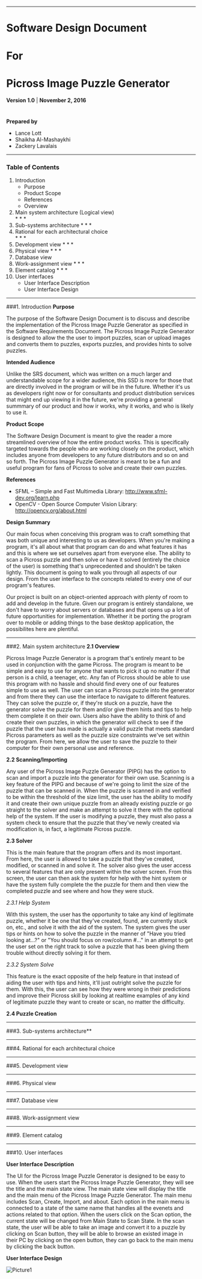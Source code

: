 ﻿#
-----
# Software Design Document
# For
# Picross Image Puzzle Generator 


**Version 1.0** | 
**November 2, 2016**

#

**Prepared by**
- Lance Lott
- Shaikha Al-Mashaykhi
- Zackery Lavalais


 
  



-----
### Table of Contents
1. Introduction                                                           
	* Purpose	                                                                                                                              
    * Product Scope                                                       
    * References                                        
    * Overview	
2. Main system architecture (Logical view)                                                    
    *
    *
    *	
3. Sub-systems architecture
    *
	*
	*
4. Rational for each architectural choice  
    *
	*
	*
5. Development view
    *
	*
	*
6. Physical view
    *
	*
	*
7. Database view
8. Work-assignment view
    *
	*
	*
9. Element catalog
    *
	*
	*
10. User interfaces
    * User Interface Description
	* User Interface Design

	
	
-----
###1. Introduction
**Purpose**

The purpose of the Software Design Document is to discuss and describe the implementation of the Picross Image Puzzle Generator as specified in the Software Requirements Document. The Picross Image Puzzle Generator is designed to allow the the user to import puzzles, scan or upload images and converts them to puzzles, exports puzzles, and provides hints to solve puzzles.

**Intended Audience**

Unlike the SRS document, which was written on a much larger and understandable scope for a wider audience, this SSD is more for those that are directly involved in the program or will be in the future. Whether it's us as developers right now or for consultants and product distribution services that might end up viewing it in the future, we're providing a general summmary of our product and how ir works, why it works, and who is likely to use it. 

**Product Scope**

The Software Design Document is meant to give the reader a more streamlined overview of how the entire product works. This is specifically targeted towards the people who are working closely on the product, which includes anyone from developers to any future distributors and so on and so forth. The Picross Image Puzzle Generator is meant to be a fun and useful program for fans of Picross to solve and create their own puzzles.

**References**

  - SFML – Simple and Fast Multimedia Library: http://www.sfml-dev.org/learn.php 
  - OpenCV - Open Source Computer Vision Library: http://opencv.org/about.html
 

**Design Summary**

Our main focus when conceiving this program was to craft something that was both unique and interesting to us as developers. When you're making a program, it's all about what that program can do and what features it has and this is where we set ourselves apart from everyone else. The ability to scan a Picross puzzle and then solve or have it solved (entirely the choice of the user) is something that's unprecedented and shouldn't be taken lightly. This document is going to walk you through all aspects of our design. From the user interface to the concepts related to every one of our program's features.
 
Our project is built on an object-oriented approach with plenty of room to add and develop in the future. Given our program is entirely standalone, we don't have to worry about servers or databases and that opens up a lot of future opportunities for implementation. Whether it be porting the program over to mobile or adding things to the base desktop application, the possibilites here are plentiful.

-----
###2. Main system architecture
**2.1 Overview**

Picross Image Puzzle Generator is a program that's entirely meant to be used in conjunction with the game Picross. The program is meant to be simple and easy to use for anyone that wants to pick it up no matter if that person is a child, a teenager, etc. Any fan of Picross should be able to use this program with no hassle and should find every one of our features simple to use as well. The user can scan a Picross puzzle into the generator and from there they can use the interface to navigate to different features. They can solve the puzzle or, if they're stuck on a puzzle, have the generator solve the puzzle for them and/or give them hints and tips to help them complete it on their own. Users also have the ability to think of and create their own puzzles, in which the generator will check to see if the puzzle that the user has made is actually a valid puzzle that meets standard Picross parameters as well as the puzzle size constraints we've set within the program. From here, we allow the user to save the puzzle to their computer for their own personal use and reference.

**2.2 Scanning/Importing**

Any user of the Picross Image Puzzle Generator (PIPG) has the option to scan and import a puzzle into the generator for their own use. Scanning is a key feature of the PIPG and because of we're going to limit the size of the puzzle that can be scanned in. When the puzzle is scanned in and verified to be within the threshold of the size limit, the user has the ability to modify it and create their own unique puzzle from an already existing puzzle or go straight to the solver and make an attempt to solve it there with the optional help of the system. If the user is modifying a puzzle, they must also pass a system check to ensure that the puzzle that they've newly created via modification is, in fact, a legitimate Picross puzzle.

**2.3 Solver**

This is the main feature that the program offers and its most important. From here, the user is allowed to take a puzzle that they've created, modified, or scanned in and solve it. The solver also gives the user access to several features that are only present within the solver screen. From this screen, the user can then ask the system for help with the hint system or have the system fully complete the the puzzle for them and then view the completed puzzle and see where and how they were stuck. 

*2.3.1 Help System*

With this system, the user has the opportunity to take any kind of legitimate puzzle, whether it be one that they've created, found, are currently stuck on, etc., and solve it with the aid of the system. The system gives the user tips or hints on how to solve the puzzle in the manner of "Have you tried looking at...?" or "You should focus on row/column #..." in an attempt to get the user set on the right track to solve a puzzle that has been giving them trouble without directly solving it for them.

*2.3.2 System Solve*

This feature is the exact opposite of the help feature in that instead of aiding the user with tips and hints, it'll just outright solve the puzzle for them. With this, the user can see how they were wrong in their predictions and improve their Picross skill by looking at realtime examples of any kind of legitimate puzzle they want to create or scan, no matter the difficulty. 

**2.4 Puzzle Creation**



-----
###3. Sub-systems architecture**




-----
###4. Rational for each architectural choice                                                       

	
	
-----
###5. Development view                                       


-----
###6. Physical view                                                     




-----
###7. Database view




-----
###8. Work-assignment view
    
	
	
	
----
###9. Element catalog


----
###10. User interfaces

**User Interface Description**

The UI for the Picross Image Puzzle Generator is designed to be easy to use. When the users start the Picross Image Puzzle Generator, they will see the title and the main state view. The main state view will display the title and the main menu of the Picross Image Puzzle Generator. The main menu includes Scan, Create, Import, and about. Each option in the main menu is connected to a state of the same name that handles all the evenets and actions related to that option. When the users click on the Scan option, the current state will be changed from Main State to Scan State. In the scan state, the user will be able to take an image and convert it to a puzzle by clicking on Scan button, 
they will be able to browse an existed image in their PC by clicking on the open button, they can go back to the main menu by clicking the back button.

**User Interface Design**
	
![Picture1](https://s15.postimg.org/tliwh1lor/Picture1.png)